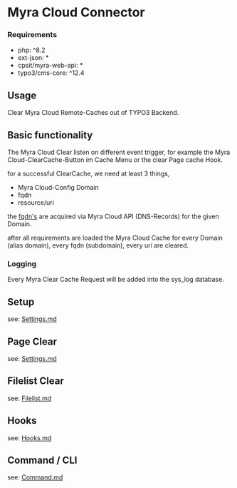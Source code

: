 # Myra Cloud Connector

### Requirements

* php: ^8.2
* ext-json: *
* cpsit/myra-web-api: *
* typo3/cms-core: ^12.4

## Usage

Clear Myra Cloud Remote-Caches out of TYPO3 Backend.

## Basic functionality

The Myra Cloud Clear listen on different event trigger, for example the Myra Cloud-ClearCache-Button im Cache Menu or
the clear Page cache Hook.

for a successful ClearCache, we need at least 3 things,
* Myra Cloud-Config Domain
* fqdn
* resource/uri

the [fqdn's](https://en.wikipedia.org/wiki/Fully_qualified_domain_name) are acquired via Myra Cloud API (DNS-Records) for the given Domain.

after all requirements are loaded the Myra Cloud Cache for every Domain (alias domain), every fqdn (subdomain), every uri are cleared.

### Logging

Every Myra Clear Cache Request will be added into the sys_log database.

## Setup

see: [Settings.md](Docs/Settings.md)

## Page Clear

see: [Settings.md](Docs/Settings.md)

## Filelist Clear

see: [Filelist.md](Docs/Filelist.md)

## Hooks

see: [Hooks.md](Docs/Hooks.md)

## Command / CLI

see: [Command.md](Docs/Command.md)
